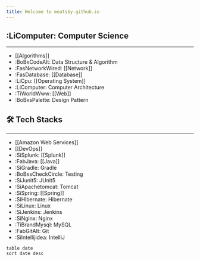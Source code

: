 ```yaml
---
title: Welcome to meatsby.github.io
---
```

## :LiComputer: Computer Science
---
- [[Algorithms]]
- :BoBxCodeAlt: Data Structure & Algorithm
- :FasNetworkWired: [[Network]]
- :FasDatabase: [[Database]]
- :LiCpu: [[Operating System]]
- :LiComputer: Computer Architecture
- :TiWorldWww: [[Web]]
- :BoBxsPalette: Design Pattern

## 🛠️ Tech Stacks
---
- [[Amazon Web Services]]
- [[DevOps]]
- :SiSplunk: [[Splunk]]
- :FabJava: [[Java]]
- :SiGradle: Gradle
- :BoBxsCheckCircle: Testing
- :SiJunit5: JUnit5
- :SiApachetomcat: Tomcat
- :SiSpring: [[Spring]]
- :SiHibernate: Hibernate
- :SiLinux: Linux
- :SiJenkins: Jenkins
- :SiNginx: Nginx
- :TiBrandMysql: MySQL
- :FabGitAlt: Git
- :SiIntellijidea: IntelliJ

```dataview
table date
sort date desc
```
